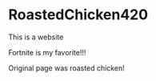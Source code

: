 # RoastedChicken420
This is  a website

Fortnite is my favorite!!!

Original page was roasted chicken!
